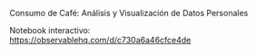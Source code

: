 Consumo de Café: Análisis y Visualización de Datos Personales

Notebook interactivo:  
https://observablehq.com/d/c730a6a46cfce4de
